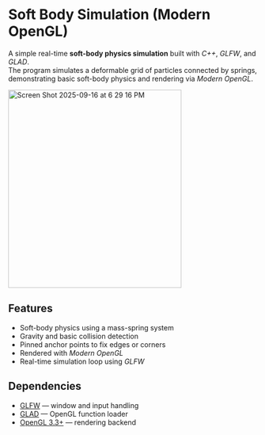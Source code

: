 # Soft Body Simulation (Modern OpenGL)
A simple real-time **soft-body physics simulation** built with _C++_, _GLFW_, and _GLAD_.  
The program simulates a deformable grid of particles connected by springs, demonstrating basic soft-body physics and rendering via _Modern OpenGL_.

<img width="350" height="400" alt="Screen Shot 2025-09-16 at 6 29 16 PM" src="https://github.com/user-attachments/assets/38bfbb30-3cf2-447b-b1d4-44fdd4e302a3" />

## Features
- Soft-body physics using a mass-spring system
- Gravity and basic collision detection
- Pinned anchor points to fix edges or corners
- Rendered with _Modern OpenGL_
- Real-time simulation loop using _GLFW_
  
## Dependencies
- [GLFW](https://www.glfw.org/) — window and input handling  
- [GLAD](https://glad.dav1d.de/) — OpenGL function loader  
- [OpenGL 3.3+](https://www.opengl.org/) — rendering backend  

